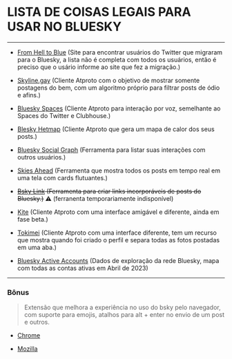 # LISTA DE COISAS LEGAIS PARA USAR NO BLUESKY 
----

- [From Hell to Blue](https://fromhellto.blue/) (Site para encontrar usuários do Twitter que migraram para o Bluesky, a lista não é completa com todos os usuários, então é preciso que o usário informe ao site que fez a migração.)

- [Skyline.gay](https://skyline.gay/) (Cliente Atproto com o objetivo de mostrar somente postagens do bem, com um algoritmo próprio para filtrar posts de ódio e afins.)

- [Bluesky Spaces](https://www.skyspaces.net/) (Cliente Atproto para interação por voz, semelhante ao Spaces do Twitter e Clubhouse.)

- [Blesky Hetmap](https://bluesky-heatmap.fly.dev/) (Cliente Atproto que gera um mapa de calor dos seus posts.)

- [Bluesky Social Graph](https://bsky.jazco.dev/) (Ferramenta para listar suas interações com outros usuários.)

- [Skies Ahead](https://blue-skies-ahead.glitch.me/) (Ferramenta que mostra todos os posts em tempo real em uma tela com cards flutuantes.)

- ~~[Bsky Link](https://bsky.link/) (Ferramenta para criar links incorporáveis de posts do Bluesky.)~~ ⚠️ (ferranenta temporariamente indisponível)

- [Kite](https://callmearta.github.io/kite) (Cliente Atproto com uma interface amigável e diferente, ainda em fase beta.)

- [Tokimei](https://tokimekibluesky.vercel.app/) (Cliente Atproto com uma interface diferente, tem um recurso que mostra quando foi criado o perfil e separa todas as fotos postadas em uma aba.)

- [Bluesky Active Accounts](https://www.easyzoom.com/imageaccess/884cb1c001cd48e79aca92232bd24a04) (Dados de exploração da rede Bluesky, mapa com todas as contas ativas em Abril de 2023)

----

### Bônus

> Extensão que melhora a experiência no uso do bsky pelo navegador, com suporte para emojis, atalhos para alt + enter no envio de um post e outros. 

- [Chrome](https://chrome.google.com/webstore/detail/bluesky-overhaul/cllpkmbebfmadmkkpplnaaffnhjjpgbi)

- [Mozilla](https://addons.mozilla.org/en-US/firefox/addon/bluesky-overhaul/)

